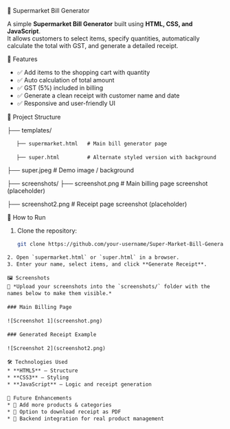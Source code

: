 🛒 Supermarket Bill Generator

A simple **Supermarket Bill Generator** built using **HTML, CSS, and JavaScript**.  
It allows customers to select items, specify quantities, automatically calculate the total with GST, and generate a detailed receipt.

📌 Features
- ✅ Add items to the shopping cart with quantity  
- ✅ Auto calculation of total amount  
- ✅ GST (5%) included in billing  
- ✅ Generate a clean receipt with customer name and date  
- ✅ Responsive and user-friendly UI  

📂 Project Structure

├── templates/

       ├── supermarket.html   # Main bill generator page

       ├── super.html         # Alternate styled version with background

├── super.jpeg             # Demo image / background

├── screenshots/
   ├── screenshot.png     # Main billing page screenshot (placeholder)

   ├── screenshot2.png    # Receipt page screenshot (placeholder)

🚀 How to Run
1. Clone the repository:
   ```bash
   git clone https://github.com/your-username/Super-Market-Bill-Generator.git
```
2. Open `supermarket.html` or `super.html` in a browser.
3. Enter your name, select items, and click **Generate Receipt**.

🖼️ Screenshots
📌 *Upload your screenshots into the `screenshots/` folder with the names below to make them visible.*

### Main Billing Page

![Screenshot 1](screenshot.png)

### Generated Receipt Example

![Screenshot 2](screenshot2.png)

🛠️ Technologies Used
* **HTML5** – Structure
* **CSS3** – Styling
* **JavaScript** – Logic and receipt generation

🎯 Future Enhancements
* 🔹 Add more products & categories
* 🔹 Option to download receipt as PDF
* 🔹 Backend integration for real product management

